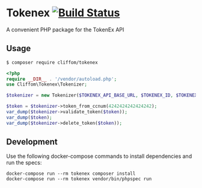 # Tokenex [![Build Status](https://travis-ci.org/cliffom/tokenex-php.svg?branch=master)](https://travis-ci.org/cliffom/tokenex-php)

A convenient PHP package for the TokenEx API

## Usage

```bash
$ composer require cliffom/tokenex
```

```php
<?php
require __DIR__ . '/vendor/autoload.php';
use Cliffom\Tokenex\Tokenizer;

$tokenizer = new Tokenizer($TOKENEX_API_BASE_URL, $TOKENEX_ID, $TOKENEX_API_KEY);

$token = $tokenizer->token_from_ccnum(4242424242424242);
var_dump($tokenizer->validate_token($token));
var_dump($token);
var_dump($tokenizer->delete_token($token));
```

## Development

Use the following docker-compose commands to install dependencies and run the specs:

```
docker-compose run --rm tokenex composer install
docker-compose run --rm tokenex vendor/bin/phpspec run
```

